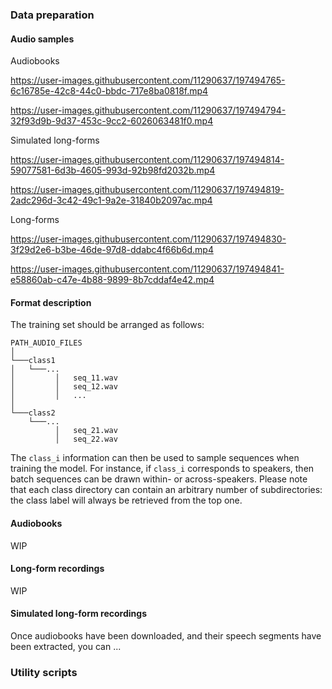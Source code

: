 ### Data preparation

#### Audio samples

Audiobooks

https://user-images.githubusercontent.com/11290637/197494765-6c16785e-42c8-44c0-bbdc-717e8ba0818f.mp4


https://user-images.githubusercontent.com/11290637/197494794-32f93d9b-9d37-453c-9cc2-6026063481f0.mp4




Simulated long-forms


https://user-images.githubusercontent.com/11290637/197494814-59077581-6d3b-4605-993d-92b98fd2032b.mp4


https://user-images.githubusercontent.com/11290637/197494819-2adc296d-3c42-49c1-9a2e-31840b2097ac.mp4



Long-forms


https://user-images.githubusercontent.com/11290637/197494830-3f29d2e6-b3be-46de-97d8-ddabc4f66b6d.mp4



https://user-images.githubusercontent.com/11290637/197494841-e58860ab-c47e-4b88-9899-8b7cddaf4e42.mp4



#### Format description

The training set should be arranged as follows:

```
PATH_AUDIO_FILES  
│
└───class1
│   └───...
│         │   seq_11.wav
│         │   seq_12.wav
│         │   ...
│   
└───class2
    └───...
          │   seq_21.wav
          │   seq_22.wav
```

The `class_i` information can then be used to sample sequences when training the model.
For instance, if `class_i` corresponds to speakers, then batch sequences can be drawn within- or across-speakers.
Please note that each class directory can contain an arbitrary number of subdirectories: the class label will always be retrieved from the top one.

#### Audiobooks

WIP

#### Long-form recordings

WIP

#### Simulated long-form recordings

Once audiobooks have been downloaded, and their speech segments have been extracted, you can ...

### Utility scripts

